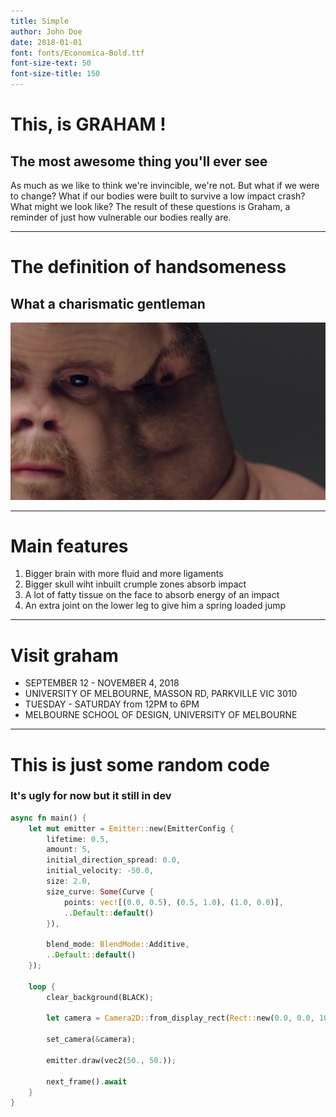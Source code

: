 ```yaml
---
title: Simple
author: John Doe
date: 2018-01-01
font: fonts/Economica-Bold.ttf
font-size-text: 50
font-size-title: 150
---
```


# This, is GRAHAM !
## The most awesome thing you'll ever see
As much as we like to think we're invincible, we're not. But what if we were to change? What if our bodies were built to survive a low impact crash? What might we look like? The result of these questions is Graham, a reminder of just how vulnerable our bodies really are.

--- 

# The definition of handsomeness
## What a charismatic gentleman
![This is graham](examples/assets/graham1.jpg)

---

# Main features
1. Bigger brain with more fluid and more ligaments
2. Bigger skull wiht inbuilt crumple zones absorb impact
3. A lot of fatty tissue on the face to absorb energy of an impact
4. An extra joint on the lower leg to give him a spring loaded jump

---

# Visit graham
-  SEPTEMBER 12 - NOVEMBER 4, 2018
-  UNIVERSITY OF MELBOURNE, MASSON RD, PARKVILLE VIC 3010
-  TUESDAY - SATURDAY from 12PM to 6PM
-  MELBOURNE SCHOOL OF DESIGN, UNIVERSITY OF MELBOURNE
---

# This is just some random code
### It's ugly for now but it still in dev
```rust
async fn main() {
    let mut emitter = Emitter::new(EmitterConfig {
        lifetime: 0.5,
        amount: 5,
        initial_direction_spread: 0.0,
        initial_velocity: -50.0,
        size: 2.0,
        size_curve: Some(Curve {
            points: vec![(0.0, 0.5), (0.5, 1.0), (1.0, 0.0)],
            ..Default::default()
        }),

        blend_mode: BlendMode::Additive,
        ..Default::default()
    });

    loop {
        clear_background(BLACK);

        let camera = Camera2D::from_display_rect(Rect::new(0.0, 0.0, 100.0, 100.0));

        set_camera(&camera);

        emitter.draw(vec2(50., 50.));

        next_frame().await
    }
}
```